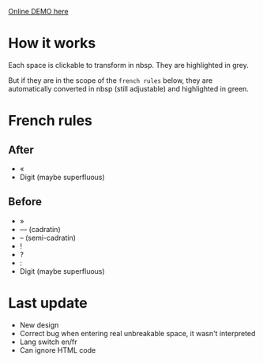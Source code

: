 [Online DEMO here](https://nbsp-highlight-600ea2c3cdac.herokuapp.com/)

# How it works
Each space is clickable to transform in nbsp. They are highlighted in grey.

But if they are in the scope of the `french rules` below, they are automatically converted in nbsp (still adjustable) and highlighted in green.

# French rules
## After
- «
- Digit (maybe superfluous)

## Before
- »
- — (cadratin)
- – (semi-cadratin)
- !
- ?
- :
- Digit (maybe superfluous)

# Last update
- New design
- Correct bug when entering real unbreakable space, it wasn't interpreted
- Lang switch en/fr
- Can ignore HTML code
